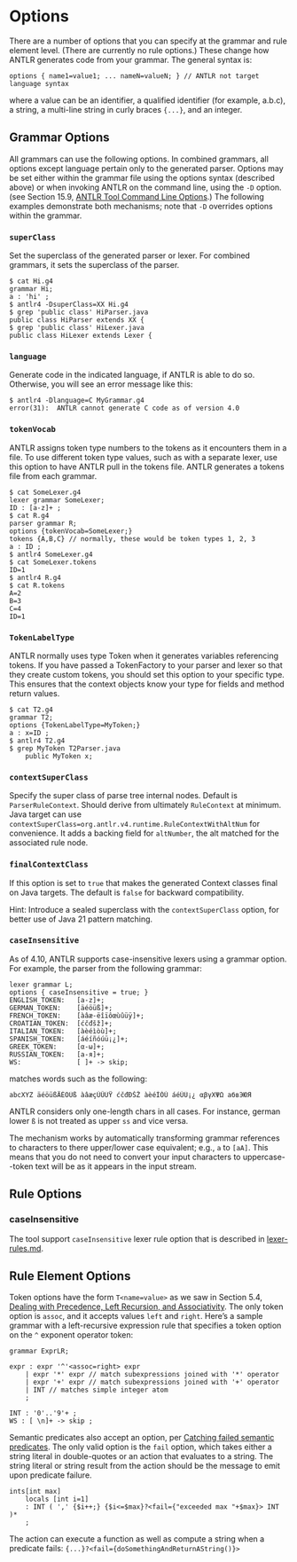 # Options

There are a number of options that you can specify at the grammar and rule element level. (There are currently no rule options.) These change how ANTLR generates code from your grammar. The general syntax is:

```
options { name1=value1; ... nameN=valueN; } // ANTLR not target language syntax
```

where a value can be an identifier, a qualified identifier (for example, a.b.c), a string, a multi-line string in curly braces `{...}`, and an integer.

## Grammar Options

All grammars can use the following options. In combined grammars, all options except language pertain only to the generated parser. Options may be set either within the grammar file using the options syntax (described above) or when invoking ANTLR on the command line, using the `-D` option. (see Section 15.9, [ANTLR Tool Command Line Options](tool-options.md).) The following examples demonstrate both mechanisms; note that `-D` overrides options within the grammar.

### `superClass`

Set the superclass of the generated parser or lexer. For combined grammars, it sets the superclass of the parser.

```
$ cat Hi.g4
grammar Hi;
a : 'hi' ;
$ antlr4 -DsuperClass=XX Hi.g4
$ grep 'public class' HiParser.java
public class HiParser extends XX {
$ grep 'public class' HiLexer.java
public class HiLexer extends Lexer {
```

### `language`

Generate code in the indicated language, if ANTLR is able to do so. Otherwise, you will see an error message like this:

```
$ antlr4 -Dlanguage=C MyGrammar.g4
error(31):  ANTLR cannot generate C code as of version 4.0
```

### `tokenVocab`

ANTLR assigns token type numbers to the tokens as it encounters them in a file. To use different token type values, such as with a separate lexer, use this option to have ANTLR pull in the <fileextension>tokens</fileextension> file. ANTLR generates a <fileextension>tokens</fileextension> file from each grammar.

```
$ cat SomeLexer.g4
lexer grammar SomeLexer;
ID : [a-z]+ ;
$ cat R.g4
parser grammar R;
options {tokenVocab=SomeLexer;}
tokens {A,B,C} // normally, these would be token types 1, 2, 3
a : ID ;
$ antlr4 SomeLexer.g4
$ cat SomeLexer.tokens 
ID=1
$ antlr4 R.g4
$ cat R.tokens
A=2
B=3
C=4
ID=1
```

### `TokenLabelType`

ANTLR normally uses type <class>Token</class> when it generates variables referencing tokens. If you have passed a <class>TokenFactory</class> to your parser and lexer so that they create custom tokens, you should set this option to your specific type. This ensures that the context objects know your type for fields and method return values.

```
$ cat T2.g4
grammar T2;
options {TokenLabelType=MyToken;}
a : x=ID ;
$ antlr4 T2.g4
$ grep MyToken T2Parser.java
    public MyToken x;
```

### `contextSuperClass`

Specify the super class of parse tree internal nodes. Default is `ParserRuleContext`. Should derive from ultimately `RuleContext` at minimum.
Java target can use `contextSuperClass=org.antlr.v4.runtime.RuleContextWithAltNum` for convenience. It adds a backing field for `altNumber`, the alt matched for the associated rule node.

### `finalContextClass`

If this option is set to `true` that makes the generated Context classes final on Java targets. The default is `false` for backward compatibility.

Hint: Introduce a sealed superclass with the `contextSuperClass` option, for better use of Java 21 pattern matching.

### `caseInsensitive`

As of 4.10, ANTLR supports case-insensitive lexers using a grammar option. For example, the parser from the following grammar:

```g4
lexer grammar L;
options { caseInsensitive = true; }
ENGLISH_TOKEN:   [a-z]+;
GERMAN_TOKEN:    [äéöüß]+;
FRENCH_TOKEN:    [àâæ-ëîïôœùûüÿ]+;
CROATIAN_TOKEN:  [ćčđšž]+;
ITALIAN_TOKEN:   [àèéìòù]+;
SPANISH_TOKEN:   [áéíñóúü¡¿]+;
GREEK_TOKEN:     [α-ω]+;
RUSSIAN_TOKEN:   [а-я]+;
WS:              [ ]+ -> skip;
```

matches words such as the following:

```
abcXYZ äéöüßÄÉÖÜß àâæçÙÛÜŸ ćčđĐŠŽ àèéÌÒÙ áéÚÜ¡¿ αβγΧΨΩ абвЭЮЯ
```

ANTLR considers only one-length chars in all cases. For instance, german lower `ß` is not treated as upper `ss` and vice versa.

The mechanism works by automatically transforming grammar references to characters to there upper/lower case equivalent; e.g., `a` to `[aA]`. This means that you do not need to convert your input characters to uppercase--token text will be as it appears in the input stream.

## Rule Options

### caseInsensitive

The tool support `caseInsensitive` lexer rule option that is described in [lexer-rules.md](lexer-rules.md#caseinsensitive).

## Rule Element Options

Token options have the form `T<name=value>` as we saw in Section 5.4, [Dealing with Precedence, Left Recursion, and Associativity](http://pragprog.com/book/tpantlr2/the-definitive-antlr-4-reference). The only token option is `assoc`, and it accepts values `left` and `right`. Here’s a sample grammar with a left-recursive expression rule that specifies a token option on the `^` exponent operator token:

```
grammar ExprLR;
 	 
expr : expr '^'<assoc=right> expr
 	| expr '*' expr // match subexpressions joined with '*' operator
 	| expr '+' expr // match subexpressions joined with '+' operator
 	| INT // matches simple integer atom
 	;
 	 
INT : '0'..'9'+ ;
WS : [ \n]+ -> skip ;
```

Semantic predicates also accept an option, per [Catching failed semantic predicates](http://pragprog.com/book/tpantlr2/the-definitive-antlr-4-reference). The only valid option is the `fail` option, which takes either a string literal in double-quotes or an action that evaluates to a string. The string literal or string result from the action should be the message to emit upon predicate failure.

```
ints[int max]
 	locals [int i=1]
 	: INT ( ',' {$i++;} {$i<=$max}?<fail={"exceeded max "+$max}> INT )*
 	;
```

The action can execute a function as well as compute a string when a predicate fails: `{...}?<fail={doSomethingAndReturnAString()}>`
